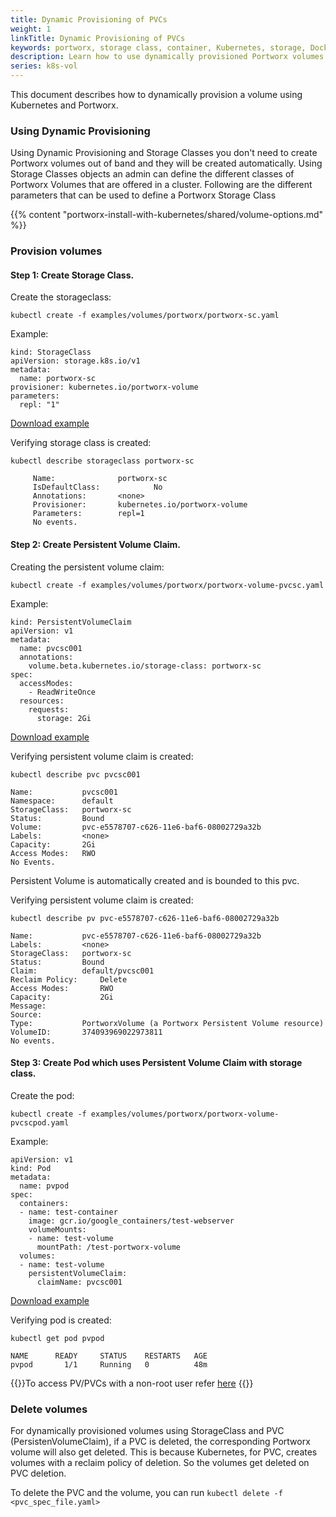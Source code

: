 ```yaml
---
title: Dynamic Provisioning of PVCs
weight: 1
linkTitle: Dynamic Provisioning of PVCs
keywords: portworx, storage class, container, Kubernetes, storage, Docker, k8s, flexvol, pv, persistent disk,StatefulSets
description: Learn how to use dynamically provisioned Portworx volumes with Kubernetes
series: k8s-vol
---
```


This document describes how to dynamically provision a volume using Kubernetes and Portworx.

### Using Dynamic Provisioning
Using Dynamic Provisioning and Storage Classes you don't need to create Portworx volumes out of band and they will be created automatically.
Using Storage Classes objects an admin can define the different classes of Portworx Volumes that are offered in a cluster. Following are the different parameters that can be used to define a Portworx Storage Class

{{% content "portworx-install-with-kubernetes/shared/volume-options.md" %}}

### Provision volumes
#### Step 1: Create Storage Class.

Create the storageclass:

```text
kubectl create -f examples/volumes/portworx/portworx-sc.yaml
```

Example:

```text
kind: StorageClass
apiVersion: storage.k8s.io/v1
metadata:
  name: portworx-sc
provisioner: kubernetes.io/portworx-volume
parameters:
  repl: "1"
```
[Download example](/samples/k8s/portworx-volume-sc.yaml?raw=true)

Verifying storage class is created:

```text
kubectl describe storageclass portworx-sc
```

```output
     Name: 	        	portworx-sc
     IsDefaultClass:	        No
     Annotations:		<none>
     Provisioner:		kubernetes.io/portworx-volume
     Parameters:		repl=1
     No events.
```

#### Step 2: Create Persistent Volume Claim.

Creating the persistent volume claim:

```text
kubectl create -f examples/volumes/portworx/portworx-volume-pvcsc.yaml
```

Example:

```text
kind: PersistentVolumeClaim
apiVersion: v1
metadata:
  name: pvcsc001
  annotations:
    volume.beta.kubernetes.io/storage-class: portworx-sc
spec:
  accessModes:
    - ReadWriteOnce
  resources:
    requests:
      storage: 2Gi
```
[Download example](/samples/k8s/portworx-volume-pvcsc.yaml?raw=true)

Verifying persistent volume claim is created:

```text
kubectl describe pvc pvcsc001
```

```output
Name:	      	pvcsc001
Namespace:      default
StorageClass:   portworx-sc
Status:	      	Bound
Volume:         pvc-e5578707-c626-11e6-baf6-08002729a32b
Labels:	      	<none>
Capacity:	    2Gi
Access Modes:   RWO
No Events.
```
Persistent Volume is automatically created and is bounded to this pvc.

Verifying persistent volume claim is created:

```text
kubectl describe pv pvc-e5578707-c626-11e6-baf6-08002729a32b
```

```output
Name: 	      	pvc-e5578707-c626-11e6-baf6-08002729a32b
Labels:        	<none>
StorageClass:  	portworx-sc
Status:	      	Bound
Claim:	      	default/pvcsc001
Reclaim Policy: 	Delete
Access Modes:   	RWO
Capacity:	        2Gi
Message:
Source:
Type:	      	PortworxVolume (a Portworx Persistent Volume resource)
VolumeID:   	374093969022973811
No events.
```

#### Step 3: Create Pod which uses Persistent Volume Claim with storage class.

Create the pod:

```text
kubectl create -f examples/volumes/portworx/portworx-volume-pvcscpod.yaml
```

Example:

```text
apiVersion: v1
kind: Pod
metadata:
  name: pvpod
spec:
  containers:
  - name: test-container
    image: gcr.io/google_containers/test-webserver
    volumeMounts:
    - name: test-volume
      mountPath: /test-portworx-volume
  volumes:
  - name: test-volume
    persistentVolumeClaim:
      claimName: pvcsc001
```
[Download example](/samples/k8s/portworx-volume-pvcscpod.yaml?raw=true)

Verifying pod is created:

```text
kubectl get pod pvpod
```

```output
NAME      READY     STATUS    RESTARTS   AGE
pvpod       1/1     Running   0          48m
```

{{<info>}}To access PV/PVCs with a non-root user refer [here](/portworx-install-with-kubernetes/storage-operations/create-pvcs/access-via-non-root-users)
{{</info>}}

### Delete volumes
For dynamically provisioned volumes using StorageClass and PVC (PersistenVolumeClaim), if a PVC is deleted, the corresponding Portworx volume will also get deleted. This is because Kubernetes, for PVC, creates volumes with a reclaim policy of deletion. So the volumes get deleted on PVC deletion.

To delete the PVC and the volume, you can run `kubectl delete -f <pvc_spec_file.yaml>`
